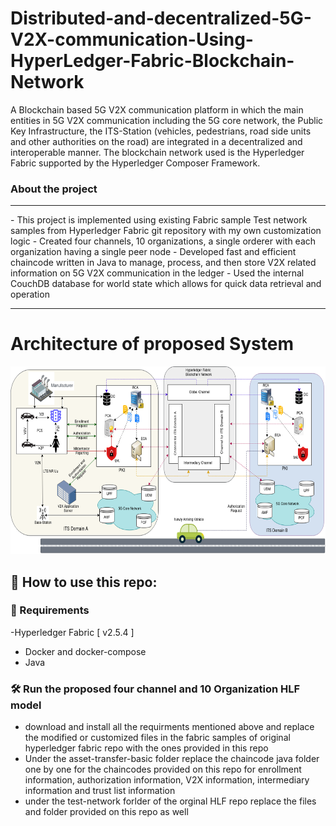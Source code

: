# Distributed-and-decentralized-5G-V2X-communication-Using-HyperLedger-Fabric-Blockchain-Network
A Blockchain based 5G V2X communication platform in which the main entities in 5G V2X communication including the 5G core network, the Public Key Infrastructure, the ITS-Station (vehicles, pedestrians, road side units and other authorities on the road) are integrated in a decentralized and interoperable manner. The blockchain network used is the Hyperledger Fabric supported by the Hyperledger Composer Framework.

###  About the project
<hr />
- This project is implemented using existing Fabric sample Test network samples from Hyperledger Fabric git repository with my own customization logic
- Created four channels, 10 organizations, a single orderer with each organization having a single peer node
- Developed fast and efficient chaincode written in Java to manage, process, and then store V2X related information on 5G V2X communication in the ledger
- Used the internal CouchDB database for world state which allows for quick data retrieval and operation
<hr />

# Architecture of proposed System
<p align="center">
<img src="docs/fig1.png" height="300">
</p>

<p align="center">

## 🥇 How to use this repo:

### 🔖 Requirements

-Hyperledger Fabric [ v2.5.4 ]
- Docker and docker-compose
- Java


### 🛠 Run the proposed four channel and 10 Organization HLF model
- download and install all the requirments mentioned above and replace the modified or customized files in the fabric samples of original hyperledger fabric repo with the ones provided in this repo
- Under the asset-transfer-basic folder replace the chaincode java folder one by one for the chaincodes provided on this repo for enrollment information, authorization information, V2X information, intermediary information and trust list information
- under the test-network forlder of the orginal HLF repo replace the files and folder provided on this repo as well
  
